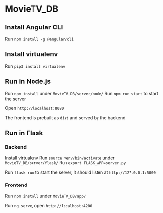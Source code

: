 # MovieTV_DB


## Install Angular CLI
Run `npm install -g @angular/cli`


## Install virtualenv
Run `pip3 install virtualenv`


## Run in Node.js
Run `npm install` under `MovieTV_DB/server/node/`
Run `npm run start` to start the server

Open `http://localhost:8080`

The frontend is prebuilt as `dist` and served by the backend


## Run in Flask
### Backend
Install virtualenv
Run `source venv/bin/activate` under `MovieTV_DB/server/flask/`
Run `export FLASK_APP=server.py`

Run `flask run` to start the server, it should listen at `http://127.0.0.1:5000`

### Frontend
Run `npm install` under `MovieTV_DB/app/`
		  
Run `ng serve`, open `http://localhost:4200`